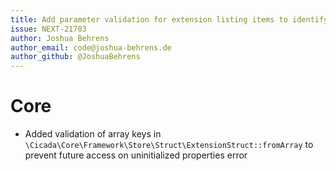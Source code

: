```yaml
---
title: Add parameter validation for extension listing items to identify data issues easier
issue: NEXT-21703
author: Joshua Behrens
author_email: code@joshua-behrens.de
author_github: @JoshuaBehrens
---
```

# Core
*  Added validation of array keys in `\Cicada\Core\Framework\Store\Struct\ExtensionStruct::fromArray` to prevent future access on uninitialized properties error
